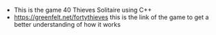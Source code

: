 - This is the game 40 Thieves Solitaire using C++
- https://greenfelt.net/fortythieves this is the link of the game to get a better understanding of how it works
